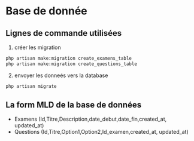 # Base de donnée
## Lignes de commande utilisées
1. créer les migration
```bash
php artisan make:migration create_examens_table
php artisan make:migration create_questions_table

```
2. envoyer les donneés vers la database
```bash
php artisan migrate

```

## La form MLD de la base de données

  - Examens (Id,Titre,Description,date_debut,date_fin,created_at, updated_at)
  - Questions (Id,Titre,Option1,Option2,Id_examen,created_at, updated_at)
